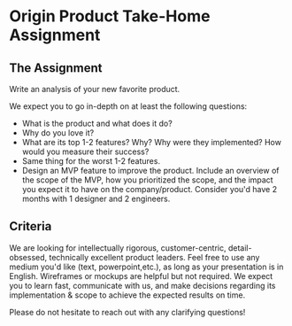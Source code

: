 # Origin Product Take-Home Assignment

## The Assignment
Write an analysis of your new favorite product.

We expect you to go in-depth on at least the following questions:

- What is the product and what does it do?
- Why do you love it?
- What are its top 1-2 features? Why? Why were they implemented? How would you measure their success?
- Same thing for the worst 1-2 features.
- Design an MVP feature to improve the product. Include an overview of the scope of the MVP, how you prioritized the scope, and the impact you expect it to have on the company/product. Consider you'd have 2 months with 1 designer and 2 engineers.

## Criteria
We are looking for intellectually rigorous, customer-centric, detail-obsessed, technically excellent product leaders. Feel free to use any medium you'd like (text, powerpoint,etc.), as long as your presentation is in English. Wireframes or mockups are helpful but not required. We expect you to learn fast, communicate with us, and make decisions regarding its implementation & scope to achieve the expected results on time.

Please do not hesitate to reach out with any clarifying questions!

